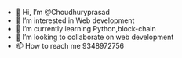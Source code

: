- 👋 Hi, I’m @Choudhuryprasad
- 👀 I’m interested in Web development
- 🌱 I’m currently learning Python,block-chain
- 💞️ I’m looking to collaborate on web development
- 📫 How to reach me 9348972756

<!---
Choudhuryprasad/Choudhuryprasad is a ✨ special ✨ repository because its `README.md` (this file) appears on your GitHub profile.
You can click the Preview link to take a look at your changes.
--->
